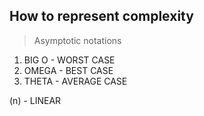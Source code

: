 ## How to represent complexity

> Asymptotic notations

1. BIG O - WORST CASE
2. OMEGA - BEST CASE
3. THETA - AVERAGE CASE

(n) - LINEAR